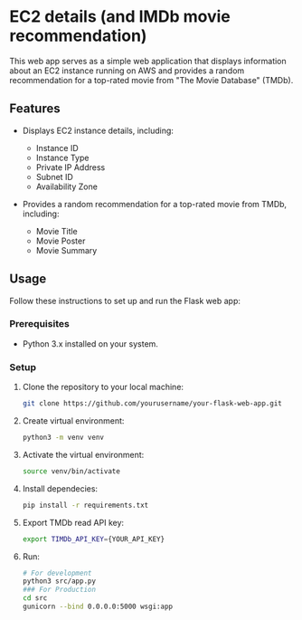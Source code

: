 # EC2 details (and IMDb movie recommendation)

This web app serves as a simple web application that displays information about an EC2 instance running on AWS and provides a random recommendation for a top-rated movie from "The Movie Database" (TMDb).

## Features

- Displays EC2 instance details, including:
  - Instance ID
  - Instance Type
  - Private IP Address
  - Subnet ID
  - Availability Zone

- Provides a random recommendation for a top-rated movie from TMDb, including:
  - Movie Title
  - Movie Poster
  - Movie Summary

## Usage

Follow these instructions to set up and run the Flask web app:

### Prerequisites

- Python 3.x installed on your system.

### Setup

1. Clone the repository to your local machine:
   ```bash
   git clone https://github.com/yourusername/your-flask-web-app.git

2. Create virtual environment:
   ```bash
   python3 -m venv venv

3. Activate the virtual environment:
   ```bash
   source venv/bin/activate

4. Install dependecies:

   ```bash
   pip install -r requirements.txt

5. Export TMDb read API key:

   ```bash
   export TIMDb_API_KEY={YOUR_API_KEY}

5. Run:
    ```bash
    # For development
    python3 src/app.py 
    ### For Production
    cd src
    gunicorn --bind 0.0.0.0:5000 wsgi:app 